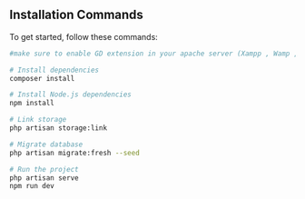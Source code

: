 ## Installation Commands

To get started, follow these commands:

```bash
#make sure to enable GD extension in your apache server (Xampp , Wamp ,laragon ..etc)

# Install dependencies
composer install

# Install Node.js dependencies
npm install

# Link storage
php artisan storage:link

# Migrate database 
php artisan migrate:fresh --seed

# Run the project
php artisan serve
npm run dev 



